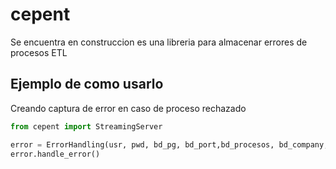 # cepent

Se encuentra en construccion es una libreria para almacenar errores de procesos ETL



## Ejemplo de como usarlo

Creando captura de error en caso de proceso rechazado

```python
from cepent import StreamingServer

error = ErrorHandling(usr, pwd, bd_pg, bd_port,bd_procesos, bd_company, table_name)
error.handle_error()

```